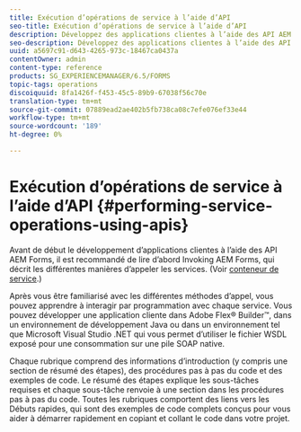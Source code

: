 ```yaml
---
title: Exécution d’opérations de service à l’aide d’API
seo-title: Exécution d’opérations de service à l’aide d’API
description: Développez des applications clientes à l’aide des API AEM Forms.
seo-description: Développez des applications clientes à l’aide des API AEM Forms.
uuid: a5697c91-d643-4265-973c-18467ca0437a
contentOwner: admin
content-type: reference
products: SG_EXPERIENCEMANAGER/6.5/FORMS
topic-tags: operations
discoiquuid: 8fa1426f-f453-45c5-89b9-67038f56c70e
translation-type: tm+mt
source-git-commit: 07889ead2ae402b5fb738ca08c7efe076ef33e44
workflow-type: tm+mt
source-wordcount: '189'
ht-degree: 0%

---
```



# Exécution d’opérations de service à l’aide d’API {#performing-service-operations-using-apis}

Avant de début le développement d’applications clientes à l’aide des API AEM Forms, il est recommandé de lire d’abord Invoking AEM Forms, qui décrit les différentes manières d’appeler les services. (Voir [conteneur de service](/help/forms/developing/service-container.md#service-container).)

Après vous être familiarisé avec les différentes méthodes d’appel, vous pouvez apprendre à interagir par programmation avec chaque service. Vous pouvez développer une application cliente dans Adobe Flex® Builder™, dans un environnement de développement Java ou dans un environnement tel que Microsoft Visual Studio .NET qui vous permet d’utiliser le fichier WSDL exposé pour une consommation sur une pile SOAP native.

Chaque rubrique comprend des informations d’introduction (y compris une section de résumé des étapes), des procédures pas à pas du code et des exemples de code. Le résumé des étapes explique les sous-tâches requises et chaque sous-tâche renvoie à une section dans les procédures pas à pas du code. Toutes les rubriques comportent des liens vers les Débuts rapides, qui sont des exemples de code complets conçus pour vous aider à démarrer rapidement en copiant et collant le code dans votre projet.
